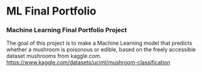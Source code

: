 # ML Final Portfolio
 
### Machine Learning Final Portfolio Project

The goal of this project is to make a Machine Learning model that predicts 
whether a mushroom is poisonous or edible, based on the freely accessible 
dataset mushrooms from kaggle.com.
https://www.kaggle.com/datasets/uciml/mushroom-classification 

